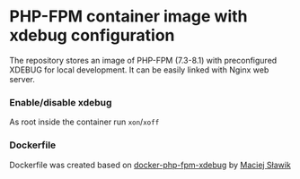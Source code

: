 # PHP-FPM container image with xdebug configuration

The repository stores an image of PHP-FPM (7.3-8.1) with preconfigured XDEBUG for local development.
It can be easily linked with Nginx web server.

### Enable/disable xdebug

As root inside the container run ``xon``/``xoff``

### Dockerfile

Dockerfile was created based on
[docker-php-fpm-xdebug](https://github.com/maciejslawik/docker-php-fpm-xdebug) by
[Maciej Sławik](https://github.com/maciejslawik)
